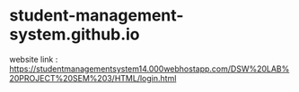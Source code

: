 # student-management-system.github.io

website link : https://studentmanagementsystem14.000webhostapp.com/DSW%20LAB%20PROJECT%20SEM%203/HTML/login.html
